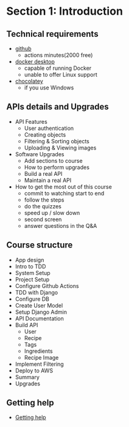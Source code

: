 # Section 1: Introduction

## Technical requirements
- [github]()
    - actions minutes(2000 free)
- [docker desktop]()
    - capable of running Docker
    - unable to offer Linux support
- [chocolatey]()
    - if you use Windows

## APIs details and Upgrades
- API Features
    - User authentication
    - Creating objects
    - Filtering & Sorting objects
    - Uploading & Viewing images
- Software Upgrades
    - Add sections to course
    - How to perform upgrades
    - Build a real API
    - Maintain a real API
- How to get the most out of this course
    - commit to watching start to end
    - follow the steps
    - do the quizzes
    - speed up / slow down
    - second screen
    - answer questions in the Q&A

## Course structure
- App design
- Intro to TDD
- System Setup
- Project Setup
- Configure Github Actions
- TDD with Django
- Configure DB
- Create User Model
- Setup Django Admin
- API Documentation
- Build API
    - User
    - Recipe
    - Tags
    - Ingredients
    - Recipe Image
- Implement Filtering
- Deploy to AWS
- Summary
- Upgrades

## Getting help
- [Getting help](https://londonappdeveloper.com/how-to-ask-questions-on-stack-overflow-and-get-answers/)